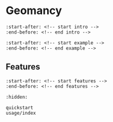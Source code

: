 
# Geomancy

```{include} ../../README.md
:start-after: <!-- start intro -->
:end-before: <!-- end intro -->
```

```{include} ../../README.md
:start-after: <!-- start example -->
:end-before: <!-- end example -->
```

## Features

```{include} ../../README.md
:start-after: <!-- start features -->
:end-before: <!-- end features -->
```

```{toctree}
:hidden:

quickstart
usage/index
```
